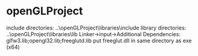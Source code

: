 # openGLProject
include directories: ..\openGLProject\libraries\include
library directories: ..\openGLProject\libraries\lib
Linker->input->Additional Dependencies: glfw3.lib;opengl32.lib;freeglutd.lib
put freeglut.dll in same directory as exe (x64)
